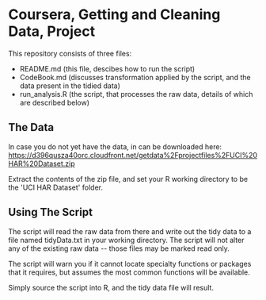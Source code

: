 Coursera, Getting and Cleaning Data, Project
============================================

This repository consists of three files:
* README.md (this file, descibes how to run the script)
* CodeBook.md (discusses transformation applied by the script, and the data present in the tidied data)
* run_analysis.R (the script, that processes the raw data, details of which are described below)

## The Data

In case you do not yet have the data, in can be downloaded here: https://d396qusza40orc.cloudfront.net/getdata%2Fprojectfiles%2FUCI%20HAR%20Dataset.zip

Extract the contents of the zip file, and set your R working directory to be the 'UCI HAR Dataset' folder.

## Using The Script

The script will read the raw data from there and write out the tidy data to a file named tidyData.txt in your working directory. The script will not alter any of the existing raw data -- those files may be marked read only.

The script will warn you if it cannot locate specialty functions or packages that it requires, but assumes the most common functions will be available.

Simply source the script into R, and the tidy data file will result.

